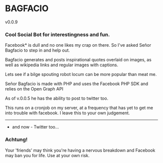 # BAGFACIO

v0.0.9

### Cool Social Bot for interestingness and fun.

Facebook* is dull and no one likes my crap on there.
So I've asked Señor Bagfacio to step in and help out.

Bagfacio generates and posts inspirational quotes overlaid on images, as well as wikipedia links and regular images with captions.

Lets see if a bilge spouting robot locum can be more popular than meat me.

Señor Bagfacio is made with PHP and uses the Facebook PHP SDK and relies on the Open Graph API

As of v.0.0.5 he has the ability to post to twitter too.

This runs on a cronjob on my server, at a frequency that has yet to get me into trouble with facebook. I leave this to your own judgement.

****************
* and now - Twitter too...

### Achtung!
Your 'friends' may think you're having a nervous breakdown and Facebook may ban you for life. Use at your own risk.

###
